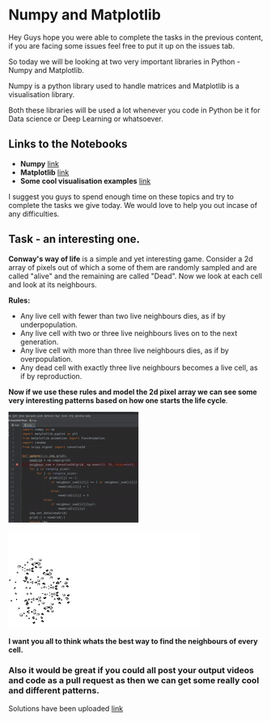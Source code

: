 # Numpy and Matplotlib

Hey Guys hope you were able to complete the tasks in the previous content, if you are facing some issues feel free to put it up on the issues tab.

So today we will be looking at two very important libraries in Python - Numpy and Matplotlib.

Numpy is a python library used to handle matrices and Matplotlib is a visualisation library.

Both these libraries will be used a lot whenever you code in Python be it for Data science or Deep Learning or whatsoever.

## Links to the Notebooks

- **Numpy** [link](NumPy.ipynb)
- **Matplotlib** [link](matplotlib.ipynb)
- **Some cool visualisation examples** [link](cool_vis.ipynb)

I suggest you guys to spend enough time on these topics and try to complete the tasks we give today. We would love to help you out incase of any difficulties.

## Task - an interesting one.

**Conway's way of life** is a simple and yet interesting game. Consider a 2d array of pixels out of which a some of them are randomly sampled and are called "alive" and the remaining are called "Dead". Now we look at each cell and look at its neighbours.

**Rules:**

- Any live cell with fewer than two live neighbours dies, as if by underpopulation.
- Any live cell with two or three live neighbours lives on to the next generation.
- Any live cell with more than three live neighbours dies, as if by overpopulation.
- Any dead cell with exactly three live neighbours becomes a live cell, as if by reproduction.

**Now if we use these rules and model the 2d pixel array we can see some very interesting patterns based on how one starts the life cycle**.

![conways-1](data/conways.gif)

![conways-2](data/conways-2.gif)

**I want you all to think whats the best way to find the neighbours of every cell.**

### Also it would be great if you could all post your output videos and code as a pull request as then we can get some really cool and different patterns.


Solutions have been uploaded [link](./task-solutions/)